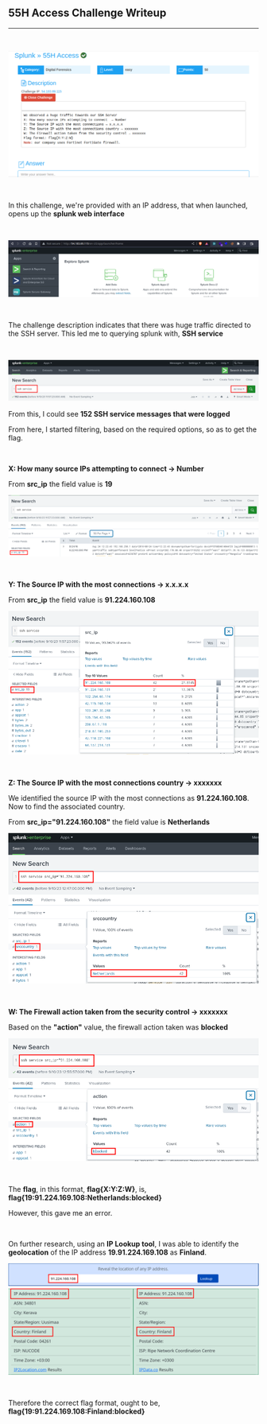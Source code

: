 ## 55H Access Challenge Writeup
---
<br>

![55h](images/55h.png)

<br>

In this challenge, we're provided with an IP address, that when launched, opens up the **splunk web interface**

<br>

![55h](images/sp.png)

<br>

The challenge description indicates that there was huge traffic directed to the SSH server. This led me to querying splunk with, **SSH service**

<br>

![55h](images/service.png)

From this, I could see **152 SSH service messages that were logged**

From here, I started filtering, based on the required options, so as to get the flag.

<br>

**X: How many source IPs attempting to connect  → Number**

From **src_ip** the field value is **19**

![55h](images/field.png)

<br>

**Y: The Source IP with the most connections → x.x.x.x**

From **src_ip** the field value is **91.224.160.108**

![55h](images/count.png)

<br>

**Z: The Source IP with the most connections country → xxxxxxx**

We identified the source IP with the most connections as **91.224.160.108**. Now to find the associated country.

From **src_ip="91.224.160.108"** the field value is **Netherlands**

![55h](images/country.png)

<br>

**W: The Firewall action taken from the security control → xxxxxxx**

Based on the **"action"** value, the firewall action taken was **blocked**

![55h](images/action.png)

<br>

The **flag**, in this format, **flag{X:Y:Z:W}**, is, **flag{19:91.224.169.108:Netherlands:blocked}**

However, this gave me an error.

<br>

On further research, using an **IP Lookup tool**, I was able to identify the **geolocation** of the IP address **19.91.224.169.108** as **Finland**.

![55h](images/fin.png)

<br>

Therefore the correct flag format, ought to be, **flag{19:91.224.169.108:Finland:blocked}**





